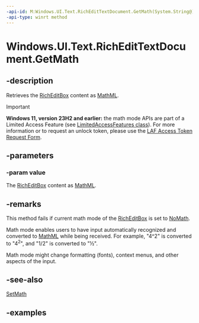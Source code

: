 ```yaml
---
-api-id: M:Windows.UI.Text.RichEditTextDocument.GetMath(System.String@)
-api-type: winrt method
---
```


<!-- Method syntax.
public void RichEditTextDocument.GetMath(String value)
-->

# Windows.UI.Text.RichEditTextDocument.GetMath

## -description

Retrieves the [RichEditBox](../windows.ui.xaml.controls/richeditbox.md) content as [MathML](https://www.w3.org/Math/).

> [!IMPORTANT]
> **Windows 11, version 23H2 and earlier:** the math mode APIs are part of a Limited Access Feature (see [LimitedAccessFeatures class](/uwp/api/windows.applicationmodel.limitedaccessfeatures)). For more information or to request an unlock token, please use the [LAF Access Token Request Form](https://go.microsoft.com/fwlink/?linkid=2271232&clcid=0x409).
## -parameters

### -param value

The [RichEditBox](../windows.ui.xaml.controls/richeditbox.md) content as [MathML](https://www.w3.org/Math/).

## -remarks

This method fails if current math mode of the [RichEditBox](../windows.ui.xaml.controls/richeditbox.md) is set to [NoMath](richeditmathmode.md).

Math mode enables users to have input automatically recognized and converted to [MathML](https://www.w3.org/Math/) while being received. For example, "4^2" is converted to "4<sup>2</sup>", and "1/2" is converted to "½".

Math mode might change formatting (fonts), context menus, and other aspects of the input.

## -see-also

[SetMath](richedittextdocument_setmath_83103344.md)

## -examples
